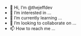 - 👋 Hi, I’m @thejeffdev
- 👀 I’m interested in ...
- 🌱 I’m currently learning ...
- 💞️ I’m looking to collaborate on ...
- 📫 How to reach me ...

<!---
thejeffdev/thejeffdev is a ✨ special ✨ repository because its `README.md` (this file) appears on your GitHub profile.
You can click the Preview link to take a look at your changes.
--->
